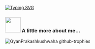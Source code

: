 [![Typing SVG](https://readme-typing-svg.demolab.com/?lines=Hello,+good+to+see+you+🙃;Let's+get+better+together+✊)](https://git.io/typing-svg)


### <img src="https://media.giphy.com/media/VgCDAzcKvsR6OM0uWg/giphy.gif" width="50"> A little more about me...
![GyanPrakashkushwaha github-trophies](https://stats.hyochan.dev/api/github-trophies?login=GyanPrakashkushwaha)

